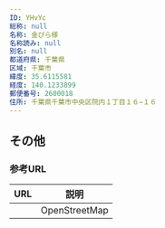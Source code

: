 ```yaml
---
ID: YHvYc
総称: null
名称: 金ぴら様
名称読み: null
別名: null
都道府県: 千葉県
区域: 千葉市
緯度: 35.6115581
経度: 140.1233899
郵便番号: 2600018
住所: 千葉県千葉市中央区院内１丁目１６−１６
---
```


## その他

### 参考URL

| URL | 説明          |
| --- | ------------- |
|     | OpenStreetMap |
